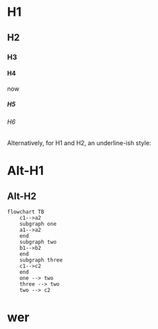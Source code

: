 # H1
## H2
### H3
#### H4
now
##### H5
###### H6

Alternatively, for H1 and H2, an underline-ish style:

Alt-H1
======

Alt-H2
------

```mermaid
flowchart TB
    c1-->a2
    subgraph one
    a1-->a2
    end
    subgraph two
    b1-->b2
    end
    subgraph three
    c1-->c2
    end
    one --> two
    three --> two
    two --> c2
```

  # wer
